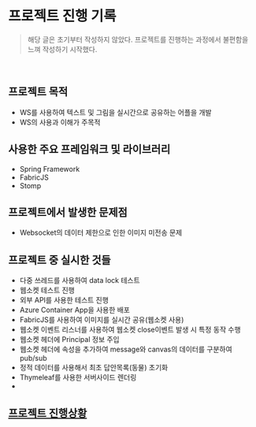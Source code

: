 # 프로젝트 진행 기록
>해당 글은 초기부터 작성하지 않았다. 프로젝트를 진행하는 과정에서 불편함을 느껴 작성하기 시작했다.

<br>

## 프로젝트 목적
- WS를 사용하여 텍스트 및 그림을 실시간으로 공유하는 어플을 개발
- WS의 사용과 이해가 주목적

## 사용한 주요 프레임워크 및 라이브러리
- Spring Framework
- FabricJS
- Stomp

## 프로젝트에서 발생한 문제점
- Websocket의 데이터 제한으로 인한 이미지 미전송 문제

## 프로젝트 중 실시한 것들
- 다중 쓰레드를 사용하여 data lock 테스트
- 웹소켓 테스트 진행
- 외부 API를 사용한 테스트 진행
- Azure Container App을 사용한 배포
- FabricJS를 사용하여 이미지를 실시간 공유(웹소켓 사용)
- 웹소켓 이벤트 리스너를 사용하여 웹소켓 close이벤트 발생 시 특정 동작 수행
- 웹소켓 헤더에 Principal 정보 주입
- 웹소켓 헤더에 속성을 추가하여 message와 canvas의 데이터를 구분하여 pub/sub
- 정적 데이터를 사용해서 최초 답안목록(동물) 초기화
- Thymeleaf를 사용한 서버사이드 렌더링
- 

## [프로젝트 진행상황](progress.md)

